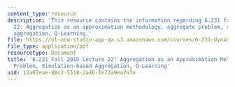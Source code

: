 ```yaml
---
content_type: resource
description: 'This resource contains the information regarding 6.231 fall 2015 lecture
  22: Aggregation as an approximation methodology, aggregate problem, simulation-based
  aggregation, Q-Learning.'
file: https://ol-ocw-studio-app-qa.s3.amazonaws.com/courses/6-231-dynamic-programming-and-stochastic-control-fall-2015/12a07eae88c255182a461e73a9ea7a7e_MIT6_231F15_Lec22.pdf
file_type: application/pdf
resourcetype: Document
title: '6.231 Fall 2015 Lecture 22: Aggregation as an Approximation Methodology, Aggregate
  Problem, Simulation-based Aggregation, Q-Learning'
uid: 12a07eae-88c2-5518-2a46-1e73a9ea7a7e
---
```

